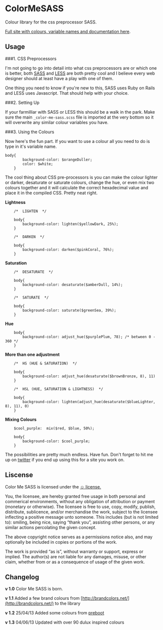 ColorMeSASS
===========

Colour library for the css preprocessor SASS.

 [Full site with colours, variable names and documentation here](http://richbray.me/cms/).


Usage
------------------------------

###1. CSS Preprocessors

I'm not going to go into detail into what css preprocessors are or which one is better, both [SASS](http://sass-lang.com/) and [LESS](http://lesscss.org/) are both pretty cool and I believe every web designer should at least have a play with one of them.

One thing you need to know if you're new to this, SASS uses Ruby on Rails and LESS uses Javascript. That should help with your choice.


###2. Setting Up

If your farmilliar with SASS or LESS this should be a walk in the park. Make sure the main `_color-me-sass.scss` file is imported at the very bottom so it will overwrite any similar colour variables you have.


###3. Using the Colours

Now here's the fun part. If you want to use a colour all you need to do is type in it's variable name.

	body{
			background-color: $orangeDuller;
			color: $white;
		}

The cool thing about CSS pre-processors is you can make the colour lighter or darker, desaturate or saturate colours, change the hue, or even mix two colours together and it will calculate the correct hexadecimal value and place it in the compiled CSS. Pretty neat right.


**Lightness**

		/*  LIGHTEN  */		

		body{
			background-color: lighten($yellowDark, 25%);
		}

		/*  DARKEN  */

		body{
			background-color: darken($pinkCoral, 76%);
		}


**Saturation**

		/*  DESATURATE  */

		body{
			background-color: desaturate($amberDull, 14%);
		}

		/*  SATURATE  */

		body{
			background-color: saturate($greenSea, 39%);
		}

**Hue**


		body{
			background-color: adjust_hue($purplePlum, 78); /* between 0 - 360 */
		}


**More than one adjustment**


		/*  HS (HUE & SATURATION)  */

		body{
			background-color: adjust_hue(desaturate($brownBronze, 8), 11)
		}

		/*  HSL (HUE, SATURATION & LIGHTNESS)  */
		
		body{
			background-color: lighten(adjust_hue(desaturate($blueLighter, 8), 11), 0)
		}


**Mixing Colours**

	
		
		$cool_purple:  mix($red, $blue, 50%);

		body{
			background-color: $cool_purple;
		}


The possibilities are pretty much endless. Have fun.
Don't forget to hit me up on [twitter](https://twitter.com/Ceiga) if you end up using this for a site you work on.


Liscense
------------------------------
Color Me SASS is licensed under the [☺ license.](http://licence.visualidiot.com/)

You, the licensee, are hereby granted free usage in both personal and commerical environments, without any obligation of attribution or payment (monetary or otherwise). The licensee is free to use, copy, modify, publish, distribute, sublicence, and/or merchandise the work, subject to the licensee inflecting a positive message unto someone. This includes (but is not limited to): smiling, being nice, saying “thank you”, assisting other persons, or any similar actions percolating the given concept.


The above copyright notice serves as a permissions notice also, and may optionally be included in copies or portions of the work.


The work is provided “as is”, without warranty or support, express or implied. The author(s) are not liable for any damages, misuse, or other claim, whether from or as a consequence of usage of the given work.

Changelog
------------------------------

**v 1.0**        Color Me SASS is born.

**v 1.1**        Added a few brand colours from [http://brandcolors.net/](http://brandcolors.net/) to the library

**v 1.2**        25/04/13 Added some colours from [preboot](http://getpreboot.com/#variables-colors)

**v 1.3**        04/06/13 Updated with over 90 dulux inspired colours
